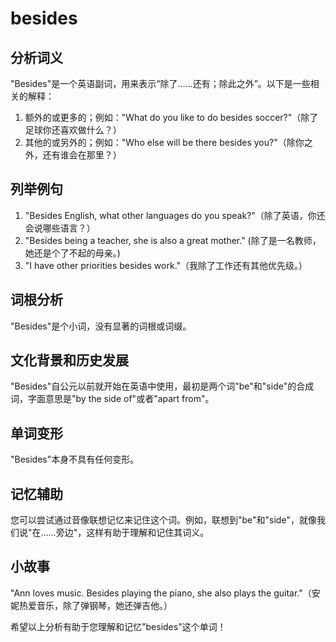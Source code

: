 # besides

## 分析词义

  

"Besides"是一个英语副词，用来表示“除了……还有；除此之外”。以下是一些相关的解释：

  

1.  额外的或更多的；例如："What do you like to do besides soccer?"（除了足球你还喜欢做什么？）
2.  其他的或另外的；例如："Who else will be there besides you?"（除你之外，还有谁会在那里？）

  

## 列举例句

  

1.  "Besides English, what other languages do you speak?"（除了英语，你还会说哪些语言？）
2.  "Besides being a teacher, she is also a great mother." (除了是一名教师，她还是个了不起的母亲。)
3.  "I have other priorities besides work."（我除了工作还有其他优先级。）

  

## 词根分析

  

"Besides"是个小词，没有显著的词根或词缀。

  

## 文化背景和历史发展

  

"Besides"自公元以前就开始在英语中使用，最初是两个词"be"和"side"的合成词，字面意思是"by the side of"或者"apart from"。

  

## 单词变形

  

"Besides"本身不具有任何变形。

  

## 记忆辅助

  

您可以尝试通过音像联想记忆来记住这个词。例如，联想到"be"和"side"，就像我们说"在……旁边"，这样有助于理解和记住其词义。

  

## 小故事

  

"Ann loves music. Besides playing the piano, she also plays the guitar."（安妮热爱音乐，除了弹钢琴，她还弹吉他。）

  

希望以上分析有助于您理解和记忆"besides"这个单词！

